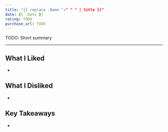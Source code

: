 ```yaml
---
title: "{{ replace .Name "-" " " | title }}"
date: {{ .Date }}
rating: TODO
purchase_url: TODO
---
```


TODO: Short summary

<!--more-->

---

## What I Liked

-

## What I Disliked

-

## Key Takeaways

-
